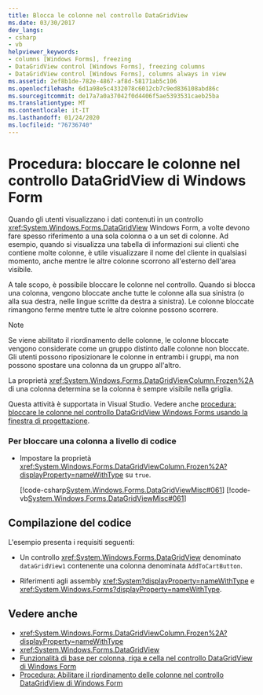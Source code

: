 ```yaml
---
title: Blocca le colonne nel controllo DataGridView
ms.date: 03/30/2017
dev_langs:
- csharp
- vb
helpviewer_keywords:
- columns [Windows Forms], freezing
- DataGridView control [Windows Forms], freezing columns
- DataGridView control [Windows Forms], columns always in view
ms.assetid: 2ef8b1de-782e-4867-af8d-58171ab5c106
ms.openlocfilehash: 6d1a98e5c4332078c6012cb7c9ed836108abd86c
ms.sourcegitcommit: de17a7a0a37042f0d4406f5ae5393531caeb25ba
ms.translationtype: MT
ms.contentlocale: it-IT
ms.lasthandoff: 01/24/2020
ms.locfileid: "76736740"
---
```

# <a name="how-to-freeze-columns-in-the-windows-forms-datagridview-control"></a>Procedura: bloccare le colonne nel controllo DataGridView di Windows Form
Quando gli utenti visualizzano i dati contenuti in un controllo <xref:System.Windows.Forms.DataGridView> Windows Form, a volte devono fare spesso riferimento a una sola colonna o a un set di colonne. Ad esempio, quando si visualizza una tabella di informazioni sui clienti che contiene molte colonne, è utile visualizzare il nome del cliente in qualsiasi momento, anche mentre le altre colonne scorrono all'esterno dell'area visibile.  
  
 A tale scopo, è possibile bloccare le colonne nel controllo. Quando si blocca una colonna, vengono bloccate anche tutte le colonne alla sua sinistra (o alla sua destra, nelle lingue scritte da destra a sinistra). Le colonne bloccate rimangono ferme mentre tutte le altre colonne possono scorrere.  
  
> [!NOTE]
> Se viene abilitato il riordinamento delle colonne, le colonne bloccate vengono considerate come un gruppo distinto dalle colonne non bloccate. Gli utenti possono riposizionare le colonne in entrambi i gruppi, ma non possono spostare una colonna da un gruppo all'altro.  
  
 La proprietà <xref:System.Windows.Forms.DataGridViewColumn.Frozen%2A> di una colonna determina se la colonna è sempre visibile nella griglia.  
  
 Questa attività è supportata in Visual Studio.  Vedere anche [procedura: bloccare le colonne nel controllo DataGridView Windows Forms usando la finestra di progettazione](freeze-columns-in-the-datagrid-using-the-designer.md).  
  
### <a name="to-freeze-a-column-programmatically"></a>Per bloccare una colonna a livello di codice  
  
- Impostare la proprietà <xref:System.Windows.Forms.DataGridViewColumn.Frozen%2A?displayProperty=nameWithType> su `true`.  
  
     [!code-csharp[System.Windows.Forms.DataGridViewMisc#061](~/samples/snippets/csharp/VS_Snippets_Winforms/System.Windows.Forms.DataGridViewMisc/CS/datagridviewmisc.cs#061)]
     [!code-vb[System.Windows.Forms.DataGridViewMisc#061](~/samples/snippets/visualbasic/VS_Snippets_Winforms/System.Windows.Forms.DataGridViewMisc/VB/datagridviewmisc.vb#061)]  
  
## <a name="compiling-the-code"></a>Compilazione del codice  
 L'esempio presenta i requisiti seguenti:  
  
- Un controllo <xref:System.Windows.Forms.DataGridView> denominato `dataGridView1` contenente una colonna denominata `AddToCartButton`.  
  
- Riferimenti agli assembly <xref:System?displayProperty=nameWithType> e <xref:System.Windows.Forms?displayProperty=nameWithType>.  
  
## <a name="see-also"></a>Vedere anche

- <xref:System.Windows.Forms.DataGridViewColumn.Frozen%2A?displayProperty=nameWithType>
- <xref:System.Windows.Forms.DataGridView>
- [Funzionalità di base per colonna, riga e cella nel controllo DataGridView di Windows Form](basic-column-row-and-cell-features-wf-datagridview-control.md)
- [Procedura: Abilitare il riordinamento delle colonne nel controllo DataGridView di Windows Form](how-to-enable-column-reordering-in-the-windows-forms-datagridview-control.md)
